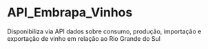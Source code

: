 # API_Embrapa_Vinhos
Disponibiliza via API dados sobre consumo, produção, importação e exportação de vinho em relação ao Rio Grande do Sul
